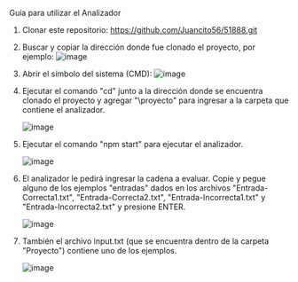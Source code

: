 Guía para utilizar el Analizador
1) Clonar este repositorio: https://github.com/Juancito56/51888.git
2) Buscar y copiar la dirección donde fue clonado el proyecto, por ejemplo:
   ![image](https://github.com/user-attachments/assets/ad2a941c-7a94-4cec-80a2-4bdd676b23db)
3) Abrir el símbolo del sistema (CMD):
   ![image](https://github.com/user-attachments/assets/80dcab2d-ba85-4205-b46f-b534442deb32)
4) Ejecutar el comando "cd" junto a la dirección donde se encuentra clonado el proyecto y agregar "\proyecto" para ingresar a la carpeta que contiene el analizador.

   ![image](https://github.com/user-attachments/assets/1c7e6b6d-aff2-4227-90d6-9c3e4aa52db2)
5) Ejecutar el comando "npm start" para ejecutar el analizador.

   ![image](https://github.com/user-attachments/assets/ca9702de-e55b-486d-a7a2-7faeafb8e81f)
6) El analizador le pedirá ingresar la cadena a evaluar. Copie y pegue alguno de los ejemplos "entradas" dados en los archivos "Entrada-Correcta1.txt", "Entrada-Correcta2.txt", "Entrada-Incorrecta1.txt" y "Entrada-Incorrecta2.txt" y presione ENTER.

   ![image](https://github.com/user-attachments/assets/27ce5f53-0276-4ad6-909d-06d0f530bd82)
7) También el archivo input.txt (que se encuentra dentro de la carpeta "Proyecto") contiene uno de los ejemplos.
   
   ![image](https://github.com/user-attachments/assets/b8cff32c-e068-4002-8510-d665f8b491bb)

